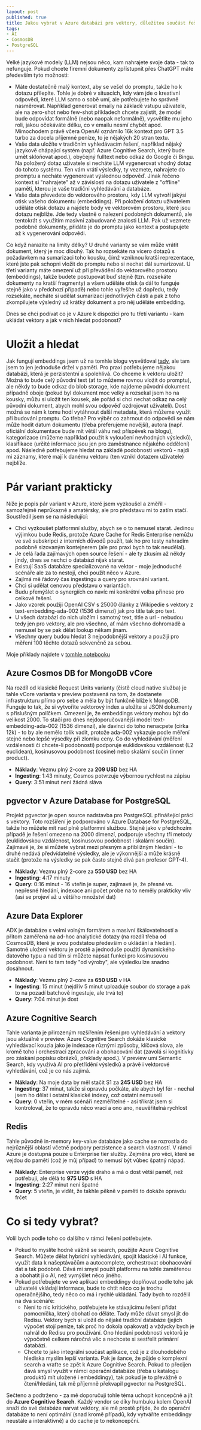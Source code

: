 ```yaml
---
layout: post
published: true
title: Jakou vybrat v Azure databázi pro vektory, důležitou součást řešení pro zahrnutí vlastních dat do ChatGPT?
tags:
- AI
- CosmosDB
- PostgreSQL
---
```

Velké jazykové modely (LLM) nejsou něco, kam nahrajete svoje data - tak to nefunguje. Pokud chcete firemní dokumenty zpřístupnit přes ChatGPT máte především tyto možnosti:
- Máte dostatečně malý kontext, aby se vešel do promptu, takže ho k dotazu přilepíte. Tohle je dobré v situacích, kdy vám jde o kreativní odpovědi, které LLM samo o sobě umí, ale potřebujete ho správně nasměrovat. Například generovat emaily na základě vstupu uživatele, ale na zero-shot nebo few-shot příkladech chcete zajistit, že model bude odpovídat formálně (nebo naopak neformálně), vysvětlíte mu jeho roli, jakou očekáváte délku, co v emailu nesmí chybět apod. Mimochodem právě včera OpenAI oznámilo 16k kontext pro GPT 3.5 turbo za docela příjemné peníze, to je nějakých 20 stran textu.
- Vaše data uložíte v tradičním vyhledávacím řešení, například nějaký jazykově chápající systém (např. Azure Cognitive Search, který bude umět skloňovat apod.), obyčejný fulltext nebo odkaz do Google či Bingu. Na položený dotaz uživatele si necháte LLM vygenerovat vhodný dotaz do tohoto systému. Ten vám vrátí výsledky, ty vezmete, nahrajete do promptu a necháte vygenerovat výslednou odpověď. Jinak řečeno kontext si "nahrajete" až v závislosti na dotazu uživatele z "offline" paměti, kterou je vaše tradiční vyhledávání a databáze.
- Vaše data převedete do vektorového prostoru, kdy LLM vytvoří jakýsi otisk vašeho dokumentu (embeddings). Při položení dotazu uživatelem uděláte otisk dotazu a najdete body ve vektorovém prostoru, které jsou dotazu nejblíže. Jde tedy vlastně o nalezení podobných dokumentů, ale tentokrát s využitím masivní zabudované znalosti LLM. Pak už vezmete podobné dokumenty, přidáte je do promptu jako kontext a postupujete až k vygenerování odpovědi.

Co když narazíte na limity délky? U druhé varianty se vám může vrátit dokument, který je moc dlouhý. Tak ho rozsekáte na vícero dotazů s požadavkem na sumarizaci toho kousku, čímž vzniknou kratší reprezentace, které jste pak schopni vložit do promptu nebo si nechat dál sumarizovat. U třetí varianty máte omezení už při převádění do vektorového prostoru (embeddings), takže budete postupovat buď stejně (tzn. rozsekáte dokumenty na kratší fragmenty) a všem uděláte otisk (a dál to funguje stejně jako v předchozí případě) nebo tohle vyřešíte už dopředu, tedy rozsekáte, necháte si udělat sumarizaci jednotlivých částí a pak z toho zkompilujete výsledný už krátký dokument a pro něj uděláte embedding.

Dnes se chci podívat co je v Azure k dispozici pro tu třetí variantu - kam ukládat vektory a jak v nich hledat podobnost?

# Uložit a hledat
Jak fungují embeddings jsem už na tomhle blogu vysvětloval [tady](https://www.tomaskubica.cz/post/2023/azure-open-ai-doporuceni-a-vyhledavani/), ale tam jsem to jen jednoduše držel v paměti. Pro praxi potřebujeme nějakou databázi, která je perzistentní a spolehlivá. Co chceme k vektoru uložit? Možná to bude celý původní text (ať to můžeme rovnou vložit do promptu), ale někdy to bude odkaz do blob storage, kde najdeme původní dokument případně oboje (pokud byl dokument moc velký a rozsekal jsem ho na kousky, můžu si uložit ten kousek, ale pořád si chci nechat odkaz na celý původní dokument, abych mohl svou odpověď ozdrojovat uživateli). Dost možná se nám k tomu hodí vytáhnout další metadata, která můžeme využít při budování promptu. Co třeba? Pro výběr co zahrnout do odpovědi se nám může hodit datum dokumentu (třeba preferujeme novější), autora (např. oficiální dokumentace bude mít větší váhu než příspěvek na blogu), kategorizace (můžeme například použít k vyloučení nevhodných výsledků), klasifikace (určité informace jsou jen pro zaměstnance nějakého oddělení) apod. Následně potřebujeme hledat na základě podobnosti vektorů - najdi mi záznamy, které mají k danému vektoru (ten vznikl dotazem uživatele) nejblíže.

# Pár variant prakticky
Níže je popis pár variant v Azure, které jsem vyzkoušel a změřil - samozřejmě neprůkazně a amatérsky, ale pro představu mi to zatím stačí. Soustředil jsem se na následující:
- Chci vyzkoušet platformní služby, abych se o to nemusel starat. Jedinou výjimkou bude Redis, protože Azure Cache for Redis Enterprise nemůžu ve své subskripci z interních důvodů použít, tak ho pro testy nahradím podobně sizovaným kontejnerem (ale pro praxi bych to tak neudělal).
- Je celá řada zajímavých open source řešení - ale ty zkusím až někdy jindy, dnes se nechci o databázi nijak starat.
- Existují SaaS databáze specializované na vektor - moje jednoduché scénáře ale za to nestojí, chci použít něco v Azure.
- Zajímá mě řádový čas ingestingu a query pro srovnání variant.
- Chci si udělat cenovou představu o variantách.
- Budu přemýšlet o synergiích co navíc mi konkrétní volba přinese pro celkové řešení.
- Jako vzorek použiji OpenAI CSV s 25000 články z Wikipedie s vektory z text-embedding-ada-002 (1536 dimenzí) jak pro title tak pro text.
- U všech databází do nich uložím i samotný text, title a url - nebudou tedy jen pro vektory, ale pro všechno, ať mám všechno dohromadě a nemusel by se pak dělat lookup někam jinam.
- Všechny query budou hledat 3 nejpodobnější vektory a použiji pro měření 100 těchto dotazů sekvenčně za sebou.

Moje příklady najdete v [tomhle notebooku](https://github.com/tkubica12/ai-demos/blob/main/vector_databases/vector_databases.ipynb)

## Azure Cosmos DB for MongoDB vCore
Na rozdíl od klasické Request Units varianty (čistě cloud native služba) je tahle vCore varianta v preview postavená na tom, že dostanete infrastrukturu přímo pro sebe a měla by být funkčně blíže k MongoDB. Funguje to tak, že si vytvoříte vektorový index a uložíte si JSON dokumenty s příslušným políčkem. Omezení je, že embeddings vektory mohou být do velikost 2000. To stačí pro dnes nejdoporučovanější model text-embedding-ada-002 (1536 dimenzí), ale davinci do toho nenacpete (cirka 12k) - to by ale nemělo tolik vadit, protože ada-002 vykazuje podle měření stejné nebo lepšé výsedky při zlomku ceny. Co do vyhledávání (měření vzdálenosti či chcete-li podobnosti) podporuje euklidovskou vzdálenost (L2 euclidean), kosinusovou podobnost (cosine) nebo skalární součin (inner product).

- **Náklady**: Vezmu plný 2-core za **209 USD** bez HA
- **Ingesting**:  1:43 minuty, Cosmos potvrzuje výbornou rychlost na zápisu
- **Query**: 3:51 minut není žádná sláva

## pgvector v Azure Database for PostgreSQL
Projekt pgvector je open source nadstavba pro PostgreSQL přinášející práci s vektory. Toto rozšíření je podporováno v Azure Database for PostgreSQL, takže ho můžete mít nad plně platformní službou. Stejně jako v předchozím případě je řešení omezeno na 2000 dimenzí, podporuje všechny tři metody (euklidovskou vzdálenost, kosinusovou podobnost i skalární součin). Zajímavé je, že si můžete vybrat mezi přesným a přibližným hledání - to druhé nedává předvídatelné výsledky, ale je výkonnější a může krásně stačit (protože na výsledky se pak často stejně dívá pan profesor GPT-4). 

- **Náklady**: Vezmu plný 2-core za **550 USD** bez HA
- **Ingesting**:  4:17 minuty
- **Query**: 0:16 minut - 16 vteřin je super, zajímavé je, že přesné vs. nepřesné hledání, indexace ani počet probe na to neměly prakticky vliv (asi se projeví až u většího množství dat)

## Azure Data Explorer
ADX je databáze s velmi volným formátem a masivní škálovatelností a přitom zaměřená na ad-hoc analytické dotazy (na rozdíl třeba od CosmosDB, které je svou podstatou především o ukládání a hledání). Samotné uložení vektoru je prostě a jednoduše použití dynamického datového typu a nad tím si můžete napsat funkci pro kosinusovou podobnost. Není to tam tedy "od výroby", ale výsledku lze snadno dosáhnout.

- **Náklady**: Vezmu plný 2-core za **650 USD** v HA
- **Ingesting**:  15 minut (nejdřív 5 minut uploaduje soubor do storage a pak to na pozadí batchově ingestuje, ale trvá to)
- **Query**: 7:04 minut je dost

## Azure Cognitive Search
Tahle varianta je přirozeným rozšířením řešení pro vyhledávání a vektory jsou aktuálně v preview. Azure Cognitive Search dokáže klasické vyhledávací kouzla jako je indexace různými způsoby, klíčová slova, ale kromě toho i orchestraci zpracování a obohacování dat (zavolá si kognitivky pro záskání popisku obrázků, překlady apod.). V preview umí Semantic Search, kdy využívá AI pro přetřídění výsledků a právě i vektorové vyhledávání, což je co nás zajímá.

- **Náklady**: Na moje data by měl stačit S1 za **245 USD** bez HA
- **Ingesting**:  37 minut, takže si opravdu počkáte, ale abych byl fér - nechal jsem ho dělat i ostatní klasické indexy, což ostatní nemuseli
- **Query**: 0 vteřin, v mém scénáři nezměřitelné - asi třikrát jsem si kontroloval, že to opravdu něco vrací a ono ano, neuvěřitelná rychlost

## Redis
Tahle původně in-memory key-value databáze jako cache se rozrostla do nejrůznější oblastí včetně podpory perzistence a search vlastností. V rámci Azure je dostupná pouze u Enterprise tier služby. Zejména pro věci, které se vejdou do paměti (což je můj případ) to nemusí být vůbec špatný nápad.

- **Náklady**: Enterprise verze vyjde draho a má o dost větší paměť, než potřebuji, ale dělá to  **975 USD** s HA
- **Ingesting**:  2:27 minut není špatné
- **Query**: 5 vteřin, je vidět, že takhle pěkně v paměti to dokáže opravdu frčet


# Co si tedy vybrat?
Volil bych podle toho co dalšího v rámci řešení potřebujete.

- Pokud to myslíte hodně vážně se search, použijte Azure Cognitive Search. Můžete dělat hybridní vyhledávání, spojit klasické i AI funkce, využít data k našeptávačům a autocomplete, orchestrovat obohacování dat a tak podobně. Dává mi smysl použít platformu na tohle zaměřenou a obohatit ji o AI, než vymýšlet něco jiného.
- Pokud potřebujete ve své aplikaci embeddingy doplňovat podle toho jak uživatelé vkládají informace, bude to chtít něco co je trochu operačnějšího, tedy něco co má i rychlé ukládání. Tady bych to rozdělil na dva scénáře:
  - Není to nic kritického, potřebujete ke stávajícímu řešení přidat pomocníčka, který obohatí co děláte. Tady může dávat smysl jít do Redisu. Vektory bych si uložil do nějaké tradiční databáze (jejich výpočet stojí peníze, tak proč ho dokola opakovat) a vždycky bych je nahrál do Redisu pro používání. Ono hledání podobnosti vektorů je výpočetně celkem náročná věc a nechcete si sestřelit primární databázi.
  - Chcete to jako integrální součást aplikace, což je z dlouhodobého hlediska myslím lepší varianta. Pak je šance, že půjde o komplexní search a vraťte se zpět k Azure Cognitive Search. Pokud to přecijen dává smysl využít v rámci operační databáze (třeba u katalogu produktů mít uložené i embeddingy), tak pokud je to převážně o čtení/hledání, tak mě příjemně překvapil pgvector na PostgreSQL. 

Sečteno a podtrženo - za mě doporučuji tohle téma uchopit koncepčně a jít do **Azure Cognitive Search**. Každý vendor se díky humbuku kolem OpenAI snaží do své databáze narvat vektory, ale mě prostě přijde, že do operační databáze to není optimální (snad kromě případů, kdy vytváříte embeddingy neustále a interaktivně) a do cache je to nekoncepční.